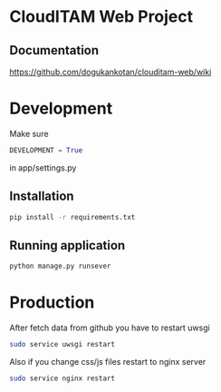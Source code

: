 # CloudITAM Web Project

## Documentation
https://github.com/dogukankotan/clouditam-web/wiki

# Development
Make sure
```python
DEVELOPMENT = True
``` 
in app/settings.py

## Installation
```bash
pip install -r requirements.txt
```
## Running application
```bash
python manage.py runsever
```

# Production
After fetch data from github you have to restart uwsgi
```bash
sudo service uwsgi restart
```
Also if you change css/js files restart to nginx server
```bash
sudo service nginx restart
```
